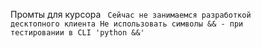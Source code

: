 Промты для курсора 
<code>
Сейчас не занимаемся разработкой десктопного клиента
Не использовать символы && - при тестировании в CLI 'python &&'

</code>
